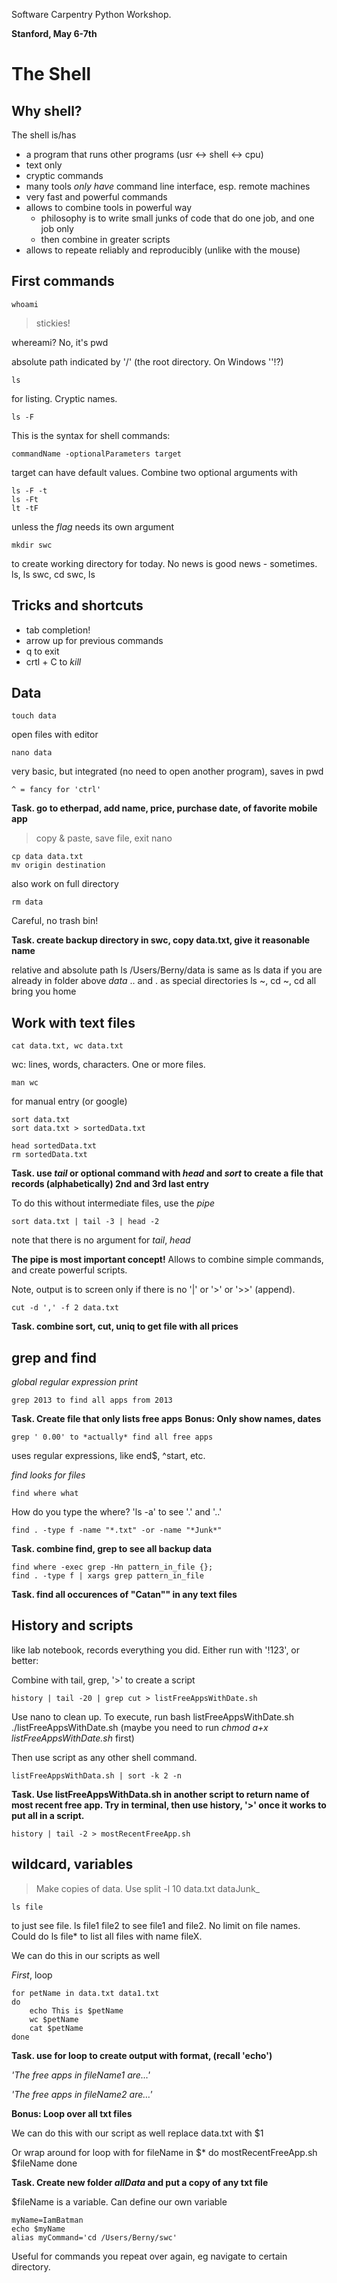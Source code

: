 Software Carpentry Python Workshop.

**Stanford, May 6-7th**


# The Shell

## Why shell?

The shell is/has

* a program that runs other programs (usr <-> shell <-> cpu)
* text only
* cryptic commands
* many tools *only have* command line interface, esp. remote machines
* very fast and powerful commands
* allows to combine tools in powerful way
	* philosophy is to write small junks of code that do one job, and one job only
	* then combine in greater scripts
* allows to repeate reliably and reproducibly (unlike with the mouse)



## First commands

	whoami
> stickies!

whereami? No, it's
	pwd

absolute path indicated by '/' (the root directory. On Windows '\'!?)

	ls

for listing. Cryptic names.

	ls -F

This is the syntax for shell commands: 

	commandName -optionalParameters target

target can have default values. Combine two optional arguments with

	ls -F -t
	ls -Ft
	lt -tF

unless the *flag* needs its own argument

	mkdir swc

to create working directory for today. No news is good news - sometimes.
	ls, ls swc, cd swc, ls



## Tricks and shortcuts

* tab completion!
* arrow up for previous commands
* q to exit
* crtl + C to *kill*


## Data


	touch data

open files with editor

	nano data

very basic, but integrated (no need to open another program), saves in pwd

	^ = fancy for 'ctrl'

**Task. go to etherpad, add name, price, purchase date, of favorite mobile app**

> copy & paste, save file, exit nano

	cp data data.txt
	mv origin destination

also work on full directory

	rm data

Careful, no trash bin!

**Task. create backup directory in swc, copy data.txt, give it reasonable name**

relative and absolute path
	ls /Users/Berny/data
is same as
	ls data
if you are already in folder above *data*
	.. and . as special directories
	ls ~, cd ~, cd all bring you home





## Work with text files


	cat data.txt, wc data.txt
wc: lines, words, characters. One or more files.

	man wc
for manual entry (or google)

	sort data.txt
	sort data.txt > sortedData.txt

	head sortedData.txt
	rm sortedData.txt

**Task. use *tail* or optional command with *head* and *sort* to create a file that records (alphabetically) 2nd and 3rd last entry**

To do this without intermediate files, use the *pipe*

	sort data.txt | tail -3 | head -2

note that there is no argument for *tail*, *head*

**The pipe is most important concept!** Allows to combine simple commands, and create powerful scripts.

Note, output is to screen only if there is no '|' or '>' or '>>' (append).

	cut -d ',' -f 2 data.txt

**Task. combine sort, cut, uniq to get file with all prices**


## grep and find

*global regular expression print*

	grep 2013 to find all apps from 2013

**Task. Create file that only lists free apps** **Bonus: Only show names, dates**

	grep ' 0.00' to *actually* find all free apps

uses regular expressions, like end$, ^start, etc.


*find looks for files*

	find where what

How do you type the where? 'ls -a' to see '.' and '..'

	find . -type f -name "*.txt" -or -name "*Junk*"

**Task. combine find, grep to see all backup data**

	find where -exec grep -Hn pattern_in_file {};
	find . -type f | xargs grep pattern_in_file


**Task. find all occurences of "Catan"" in any text files**


## History and scripts

like lab notebook, records everything you did. Either run with '!123', or better:

Combine with tail, grep, '>' to create a script

	history | tail -20 | grep cut > listFreeAppsWithDate.sh

Use nano to clean up. To execute, run
	bash listFreeAppsWithDate.sh
	./listFreeAppsWithDate.sh
(maybe you need to run *chmod a+x listFreeAppsWithDate.sh* first)


Then use script as any other shell command.

	listFreeAppsWithData.sh | sort -k 2 -n

**Task. Use listFreeAppsWithData.sh in another script to return name of most recent free app. Try in terminal, then use history, '>' once it works to put all in a script.**

	history | tail -2 > mostRecentFreeApp.sh


## wildcard, variables

> Make copies of data. Use split -l 10 data.txt dataJunk_

	ls file
to just see file.
	ls file1 file2
to see file1 and file2. No limit on file names. Could do
	ls file*
to list all files with name fileX. 


We can do this in our scripts as well

*First*, loop

	for petName in data.txt data1.txt
	do
		echo This is $petName
		wc $petName
		cat $petName
	done

**Task. use for loop to create output with format, (recall 'echo')**

*'The free apps in fileName1 are…'*

*'The free apps in fileName2 are…'*

**Bonus: Loop over all txt files**

		
We can do this with our script as well
	replace data.txt with $1


Or wrap around for loop with
	for fileName in $*
	do
		mostRecentFreeApp.sh $fileName
	done

**Task. Create new folder *allData* and put a copy of any txt file**

$fileName is a variable. Can define our own variable

	myName=IamBatman
	echo $myName
	alias myCommand='cd /Users/Berny/swc'

Useful for commands you repeat over again, eg navigate to certain directory.